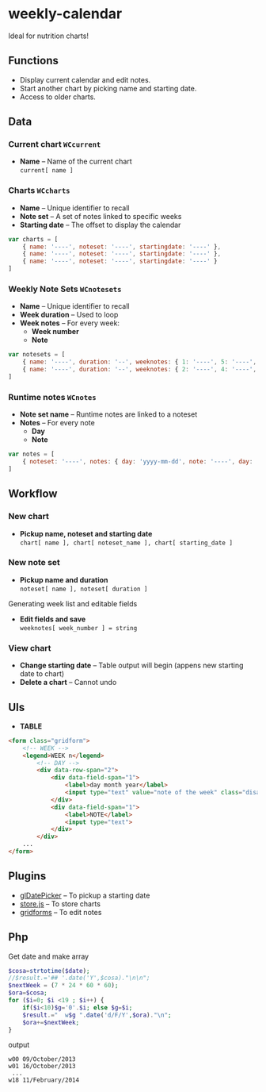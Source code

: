 weekly-calendar
===============

Ideal for nutrition charts!

Functions
---------

- Display current calendar and edit notes.  
- Start another chart by picking name and starting date.  
- Access to older charts.  

Data
----

### Current chart `WCcurrent`

- **Name** – Name of the current chart  
	`current[ name ]`

### Charts `WCcharts`

- **Name** – Unique identifier to recall  
- **Note set** – A set of notes linked to specific weeks  
- **Starting date** – The offset to display the calendar  

```javascript
var charts = [
	{ name: '----', noteset: '----', startingdate: '----' },
	{ name: '----', noteset: '----', startingdate: '----' },
	{ name: '----', noteset: '----', startingdate: '----' }
]
```

### Weekly Note Sets `WCnotesets`

- **Name** – Unique identifier to recall  
- **Week duration** – Used to loop  
- **Week notes** – For every week:  
	- **Week number**  
	- **Note**  

```javascript
var notesets = [
	{ name: '----', duration: '--', weeknotes: { 1: '----', 5: '----', ... 12: '----' } }
	{ name: '----', duration: '--', weeknotes: { 2: '----', 4: '----', ... 7: '----' } }
]
```

### Runtime notes `WCnotes`

- **Note set name** – Runtime notes are linked to a noteset  
- **Notes** – For every note  
	- **Day**  
	- **Note**  

```javascript
var notes = [
	{ noteset: '----', notes: { day: 'yyyy-mm-dd', note: '----', day: 'yyyy-mm-dd', note: '----' } }
]
```

Workflow
--------

### New chart

- **Pickup name, noteset and starting date**  
	`chart[ name ], chart[ noteset_name ], chart[ starting_date ]`

### New note set

- **Pickup name and duration**  
	`noteset[ name ], noteset[ duration ]`

Generating week list and editable fields

- **Edit fields and save**  
	`weeknotes[ week_number ] = string`

### View chart

- **Change starting date** – Table output will begin (appens new starting date to chart)  
- **Delete a chart** – Cannot undo

## UIs

- **TABLE**

```html
<form class="gridform">
	<!-- WEEK -->
	<legend>WEEK n</legend>
		<!-- DAY -->
		<div data-row-span="2">
			<div data-field-span="1">
				<label>day month year</label>
				<input type="text" value="note of the week" class="disabled">
			</div>
			<div data-field-span="1">
				<label>NOTE</label>
				<input type="text">
			</div>
		</div>
	...
</form>
```

Plugins
-------

- [glDatePicker](https://github.com/glad/glDatePicker) – To pickup a starting date  
- [store.js](https://github.com/marcuswestin/store.js) – To store charts  
- [gridforms](https://github.com/kumailht/gridforms) – To edit notes  

Php
---

Get date and make array

```php
$cosa=strtotime($date);
//$result.='## '.date('Y',$cosa)."\n\n";
$nextWeek = (7 * 24 * 60 * 60);
$ora=$cosa;
for ($i=0; $i <19 ; $i++) { 
	if($i<10)$g='0'.$i; else $g=$i;
	$result.="	w$g ".date('d/F/Y',$ora)."\n";
	$ora+=$nextWeek;
}
```

output

```
w00 09/October/2013
w01 16/October/2013
 ...
w18 11/February/2014
```

